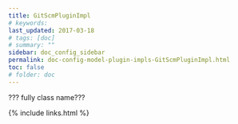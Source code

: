 ```yaml
---
title: GitScmPluginImpl
# keywords:
last_updated: 2017-03-18
# tags: [doc]
# summary: ""
sidebar: doc_config_sidebar
permalink: doc-config-model-plugin-impls-GitScmPluginImpl.html
toc: false
# folder: doc
---
```


??? fully class name???

{% include links.html %}
